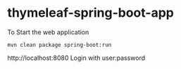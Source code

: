 # thymeleaf-spring-boot-app

To Start the web application	
	
	mvn clean package spring-boot:run

http://localhost:8080
Login with user:password